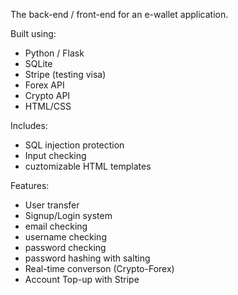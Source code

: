 The back-end / front-end for an e-wallet application.

Built using:
  - Python / Flask
  - SQLite
  - Stripe (testing visa)
  - Forex API
  - Crypto API
  - HTML/CSS

Includes:
  - SQL injection protection
  - Input checking
  - cuztomizable HTML templates

Features:
  - User transfer
  - Signup/Login system
  - email checking
  - username checking
  - password checking
  - password hashing with salting
  - Real-time converson (Crypto-Forex)
  - Account Top-up with Stripe
